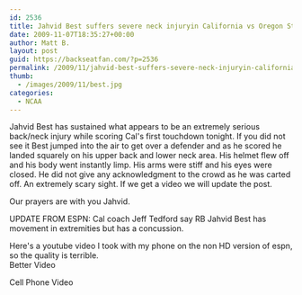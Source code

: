 ```yaml
---
id: 2536
title: Jahvid Best suffers severe neck injuryin California vs Oregon State game (video)
date: 2009-11-07T18:35:27+00:00
author: Matt B.
layout: post
guid: https://backseatfan.com/?p=2536
permalink: /2009/11/jahvid-best-suffers-severe-neck-injuryin-california-vs-oregon-state-game-video/
thumb:
  - /images/2009/11/best.jpg
categories:
  - NCAA
---
```


<div class="entry">
  <p>
    Jahvid Best has sustained what appears to be an extremely serious back/neck injury while scoring Cal's first touchdown tonight. If you did not see it Best jumped into the air to get over a defender and as he scored he landed squarely on his upper back and lower neck area. His helmet flew off and his body went instantly limp. His arms were stiff and his eyes were closed. He did not give any acknowledgment to the crowd as he was carted off. An extremely scary sight. If we get a video we will update the post.
  </p>

  <p>
    Our prayers are with you Jahvid.
  </p>

  <p>
    UPDATE FROM ESPN: Cal coach Jeff Tedford say RB Jahvid Best has movement in extremities but has a concussion.
  </p>

  <p>
    Here's a youtube video I took with my phone on the non HD version of espn, so the quality is terrible.<br /> Better Video<br />
  </p>

  <p>
    Cell Phone Video
  </p>

  <p>
  </p>
</div>
